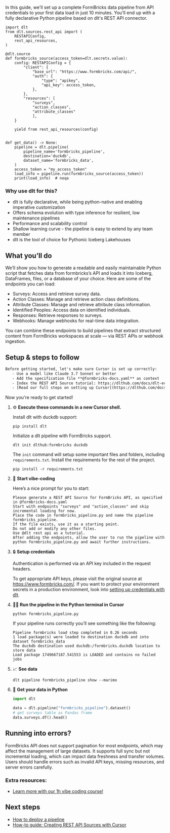 In this guide, we'll set up a complete FormBricks data pipeline from API credentials to your first data load in just 10 minutes. You'll end up with a fully declarative Python pipeline based on dlt's REST API connector.

```python-outcome
import dlt
from dlt.sources.rest_api import (
    RESTAPIConfig,
    rest_api_resources,
)

@dlt.source
def formbricks_source(access_token=dlt.secrets.value):
    config: RESTAPIConfig = {
        "client": {
            "base_url": "https://www.formbricks.com/api/",
            "auth": {
                "type": "apikey",
                "api_key": access_token,
            },
        },
        "resources": [
            "surveys",
            "action_classes",
            "attribute_classes"
            ],
    }

    yield from rest_api_resources(config)


def get_data() -> None:
    pipeline = dlt.pipeline(
        pipeline_name='formbricks_pipeline',
        destination='duckdb',
        dataset_name='formbricks_data', 
    )
    access_token = "my_access_token"
    load_info = pipeline.run(formbricks_source(access_token))
    print(load_info)  # noqa
```

### Why use dlt for this?

- dlt is fully declarative, while being python-native and enabling imperative customization
- Offers schema evolution with type inference for resilient, low maintenance pipelines
- Performance and scalability control
- Shallow learning curve - the pipeline is easy to extend by any team member
- dlt is the tool of choice for Pythonic Iceberg Lakehouses

## What you’ll do

We’ll show you how to generate a readable and easily maintainable Python script that fetches data from formbricks’s API and loads it into Iceberg, DataFrames, files, or a database of your choice. Here are some of the endpoints you can load:

- Surveys: Access and retrieve survey data.
- Action Classes: Manage and retrieve action class definitions.
- Attribute Classes: Manage and retrieve attribute class information.
- Identified Peoples: Access data on identified individuals.
- Responses: Retrieve responses to surveys.
- Webhooks: Manage webhooks for real-time data integration.

You can combine these endpoints to build pipelines that extract structured content from FormBricks workspaces at scale — via REST APIs or webhook ingestion.

## Setup & steps to follow

```default
Before getting started, let's make sure Cursor is set up correctly:
   - Use a model like Claude 3.7 Sonnet or better
   - Add the specification file **@formbricks-docs.yaml** as context
   - Index the REST API Source tutorial: https://dlthub.com/docs/dlt-ecosystem/verified-sources/rest_api/ and add it to context as **@dlt rest api**
   - [Read our full steps on setting up Cursor](https://dlthub.com/docs/dlt-ecosystem/llm-tooling/cursor-restapi#23-configuring-cursor-with-documentation)
```

Now you're ready to get started! 

1. ⚙️ **Execute these commands in a new Cursor shell.**
    
    Install dlt with duckdb support:
    ```shell
    pip install dlt
    ```

    Initialize a dlt pipeline with FormBricks support.
    ```shell
    dlt init dlthub:formbricks duckdb
    ```

    The `init` command will setup some important files and folders, including `requirements.txt`. Install the requirements for the rest of the project.
    ```shell
    pip install -r requirements.txt
    ```
    
2. 🤠 **Start vibe-coding**
    
    Here’s a nice prompt for you to start: 
    
    ```prompt
    Please generate a REST API Source for FormBricks API, as specified in @formbricks-docs.yaml 
    Start with endpoints "surveys" and "action_classes" and skip incremental loading for now. 
    Place the code in formbricks_pipeline.py and name the pipeline formbricks_pipeline. 
    If the file exists, use it as a starting point. 
    Do not add or modify any other files. 
    Use @dlt rest api as a tutorial. 
    After adding the endpoints, allow the user to run the pipeline with python formbricks_pipeline.py and await further instructions.
    ```

    
3. 🔒 **Setup credentials** 
    
    Authentication is performed via an API key included in the request headers.
    
    To get appropriate API keys, please visit the original source at https://www.formbricks.com/.
    If you want to protect your environment secrets in a production environment, look into [setting up credentials with dlt](https://dlthub.com/docs/walkthroughs/add_credentials).
    
4. 🏃‍♀️ **Run the pipeline in the Python terminal in Cursor**
    
    ```shell
    python formbricks_pipeline.py
    ```
    
    If your pipeline runs correctly you’ll see something like the following:
    
    ```shell
    Pipeline formbricks load step completed in 0.26 seconds
    1 load package(s) were loaded to destination duckdb and into dataset formbricks_data
    The duckdb destination used duckdb:/formbricks.duckdb location to store data
    Load package 1749667187.541553 is LOADED and contains no failed jobs
    ```
    
5. 📈 **See data**
    
    ```shell
    dlt pipeline formbricks_pipeline show --marimo
    ```
    
6. 🐍 **Get your data in Python**
    
    ```python
    import dlt

   data = dlt.pipeline("formbricks_pipeline").dataset()
   # get surveys table as Pandas frame
   data.surveys.df().head()
    ```

## Running into errors?

FormBricks API does not support pagination for most endpoints, which may affect the management of large datasets. It supports full sync but not incremental loading, which can impact data freshness and transfer volumes. Users should handle errors such as invalid API keys, missing resources, and server errors carefully.

### Extra resources:

- [Learn more with our 1h vibe coding course!](https://www.youtube.com/watch?v=GGid70rnJuM)

## Next steps

- [How to deploy a pipeline](https://dlthub.com/docs/walkthroughs/deploy-a-pipeline)
- [How-to guide: Creating REST API Sources with Cursor](https://dlthub.com/docs/dlt-ecosystem/llm-tooling/cursor-restapi)